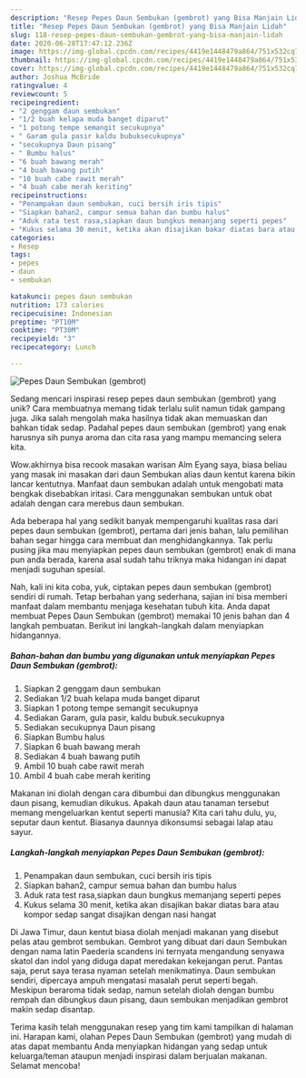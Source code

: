 ```yaml
---
description: "Resep Pepes Daun Sembukan (gembrot) yang Bisa Manjain Lidah"
title: "Resep Pepes Daun Sembukan (gembrot) yang Bisa Manjain Lidah"
slug: 118-resep-pepes-daun-sembukan-gembrot-yang-bisa-manjain-lidah
date: 2020-06-28T17:47:12.236Z
image: https://img-global.cpcdn.com/recipes/4419e1448479a864/751x532cq70/pepes-daun-sembukan-gembrot-foto-resep-utama.jpg
thumbnail: https://img-global.cpcdn.com/recipes/4419e1448479a864/751x532cq70/pepes-daun-sembukan-gembrot-foto-resep-utama.jpg
cover: https://img-global.cpcdn.com/recipes/4419e1448479a864/751x532cq70/pepes-daun-sembukan-gembrot-foto-resep-utama.jpg
author: Joshua McBride
ratingvalue: 4
reviewcount: 5
recipeingredient:
- "2 genggam daun sembukan"
- "1/2 buah kelapa muda banget diparut"
- "1 potong tempe semangit secukupnya"
- " Garam gula pasir kaldu bubuksecukupnya"
- "secukupnya Daun pisang"
- " Bumbu halus"
- "6 buah bawang merah"
- "4 buah bawang putih"
- "10 buah cabe rawit merah"
- "4 buah cabe merah keriting"
recipeinstructions:
- "Penampakan daun sembukan, cuci bersih iris tipis"
- "Siapkan bahan2, campur semua bahan dan bumbu halus"
- "Aduk rata test rasa,siapkan daun bungkus memanjang seperti pepes"
- "Kukus selama 30 menit, ketika akan disajikan bakar diatas bara atau kompor sedap sangat disajikan dengan nasi hangat"
categories:
- Resep
tags:
- pepes
- daun
- sembukan

katakunci: pepes daun sembukan 
nutrition: 173 calories
recipecuisine: Indonesian
preptime: "PT10M"
cooktime: "PT30M"
recipeyield: "3"
recipecategory: Lunch

---
```



![Pepes Daun Sembukan (gembrot)](https://img-global.cpcdn.com/recipes/4419e1448479a864/751x532cq70/pepes-daun-sembukan-gembrot-foto-resep-utama.jpg)

Sedang mencari inspirasi resep pepes daun sembukan (gembrot) yang unik? Cara membuatnya memang tidak terlalu sulit namun tidak gampang juga. Jika salah mengolah maka hasilnya tidak akan memuaskan dan bahkan tidak sedap. Padahal pepes daun sembukan (gembrot) yang enak harusnya sih punya aroma dan cita rasa yang mampu memancing selera kita.

Wow.akhirnya bisa recook masakan warisan Alm Eyang saya, biasa beliau yang masak ini masakan dari daun Sembukan alias daun kentut karena bikin lancar kentutnya. Manfaat daun sembukan adalah untuk mengobati mata bengkak disebabkan iritasi. Cara menggunakan sembukan untuk obat adalah dengan cara merebus daun sembukan.

Ada beberapa hal yang sedikit banyak mempengaruhi kualitas rasa dari pepes daun sembukan (gembrot), pertama dari jenis bahan, lalu pemilihan bahan segar hingga cara membuat dan menghidangkannya. Tak perlu pusing jika mau menyiapkan pepes daun sembukan (gembrot) enak di mana pun anda berada, karena asal sudah tahu triknya maka hidangan ini dapat menjadi suguhan spesial.


Nah, kali ini kita coba, yuk, ciptakan pepes daun sembukan (gembrot) sendiri di rumah. Tetap berbahan yang sederhana, sajian ini bisa memberi manfaat dalam membantu menjaga kesehatan tubuh kita. Anda dapat membuat Pepes Daun Sembukan (gembrot) memakai 10 jenis bahan dan 4 langkah pembuatan. Berikut ini langkah-langkah dalam menyiapkan hidangannya.

<!--inarticleads1-->

##### Bahan-bahan dan bumbu yang digunakan untuk menyiapkan Pepes Daun Sembukan (gembrot):

1. Siapkan 2 genggam daun sembukan
1. Sediakan 1/2 buah kelapa muda banget diparut
1. Siapkan 1 potong tempe semangit secukupnya
1. Sediakan  Garam, gula pasir, kaldu bubuk.secukupnya
1. Sediakan secukupnya Daun pisang
1. Siapkan  Bumbu halus
1. Siapkan 6 buah bawang merah
1. Sediakan 4 buah bawang putih
1. Ambil 10 buah cabe rawit merah
1. Ambil 4 buah cabe merah keriting


Makanan ini diolah dengan cara dibumbui dan dibungkus menggunakan daun pisang, kemudian dikukus. Apakah daun atau tanaman tersebut memang mengeluarkan kentut seperti manusia? Kita cari tahu dulu, yu, seputar daun kentut. Biasanya daunnya dikonsumsi sebagai lalap atau sayur. 

<!--inarticleads2-->

##### Langkah-langkah menyiapkan Pepes Daun Sembukan (gembrot):

1. Penampakan daun sembukan, cuci bersih iris tipis
1. Siapkan bahan2, campur semua bahan dan bumbu halus
1. Aduk rata test rasa,siapkan daun bungkus memanjang seperti pepes
1. Kukus selama 30 menit, ketika akan disajikan bakar diatas bara atau kompor sedap sangat disajikan dengan nasi hangat


Di Jawa Timur, daun kentut biasa diolah menjadi makanan yang disebut pelas atau gembrot sembukan. Gembrot yang dibuat dari daun Sembukan dengan nama latin Paederia scandens ini ternyata mengandung senyawa skatol dan indol yang diduga dapat meredakan kekejangan perut. Pantas saja, perut saya terasa nyaman setelah menikmatinya. Daun sembukan sendiri, dipercaya ampuh mengatasi masalah perut seperti begah. Meskipun beraroma tidak sedap, namun setelah diolah dengan bumbu rempah dan dibungkus daun pisang, daun sembukan menjadikan gembrot makin sedap disantap. 

Terima kasih telah menggunakan resep yang tim kami tampilkan di halaman ini. Harapan kami, olahan Pepes Daun Sembukan (gembrot) yang mudah di atas dapat membantu Anda menyiapkan hidangan yang sedap untuk keluarga/teman ataupun menjadi inspirasi dalam berjualan makanan. Selamat mencoba!

